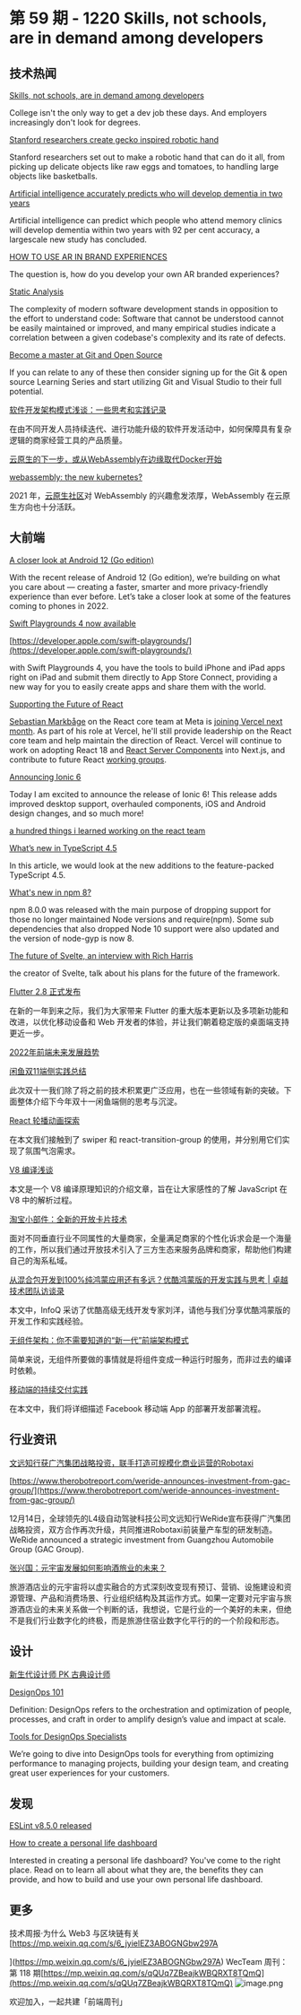 # 第 59 期 - 1220 Skills, not schools, are in demand among developers
## 技术热闻
[Skills, not schools, are in demand among developers](https://stackoverflow.blog/2021/12/16/skills-not-schools-are-in-demand-among-developers/)

College isn't the only way to get a dev job these days. And employers increasingly don't look for degrees.

[Stanford researchers create gecko inspired robotic hand](https://www.therobotreport.com/stanford-researchers-create-gecko-inspired-robotic-hand/)

Stanford researchers set out to make a robotic hand that can do it all, from picking up delicate objects like raw eggs and tomatoes, to handling large objects like basketballs.

[Artificial intelligence accurately predicts who will develop dementia in two years](https://www.sciencedaily.com/releases/2021/12/211216145926.htm)

Artificial intelligence can predict which people who attend memory clinics will develop dementia within two years with 92 per cent accuracy, a largescale new study has concluded.

[HOW TO USE AR IN BRAND EXPERIENCES](https://www.webdesignerdepot.com/2021/12/how-to-use-ar-in-brand-experiences/)

The question is, how do you develop your own AR branded experiences?

[Static Analysis](https://cacm.acm.org/magazines/2022/1/257444-static-analysis/fulltext)

The complexity of modern software development stands in opposition to the effort to understand code: Software that cannot be understood cannot be easily maintained or improved, and many empirical studies indicate a correlation between a given codebase's complexity and its rate of defects.

[Become a master at Git and Open Source ](https://devblogs.microsoft.com/visualstudio/become-a-master-at-git-and-open-source/)

If you can relate to any of these then consider signing up for the Git & open source Learning Series and start utilizing Git and Visual Studio to their full potential. 

[软件开发架构模式浅谈：一些思考和实践记录](https://mp.weixin.qq.com/s/7xXpmTojYfR5TTzKpPKEJg)

在由不同开发人员持续迭代、进行功能升级的软件开发活动中，如何保障具有复杂逻辑的商家经营工具的产品质量。

[云原生的下一步，或从WebAssembly在边缘取代Docker开始](https://mp.weixin.qq.com/s/BoZ5lFtZynRwf2rRdw6kXA)

[webassembly: the new kubernetes?](https://wingolog.org/archives/2021/12/13/webassembly-the-new-kubernetes)

2021 年，[云原生社区](https://mp.weixin.qq.com/s?__biz=MzI2MjkxNjA2Mg==&mid=2247484400&idx=1&sn=8a5cbbec08891e240a7ce6e893cc08dc&scene=21#wechat_redirect)对 WebAssembly 的兴趣愈发浓厚，WebAssembly 在云原生方向也十分活跃。

## 大前端
[A closer look at Android 12 (Go edition)](https://blog.google/products/android/introducing-android-12-go-edition/)

With the recent release of Android 12 (Go edition), we’re building on what you care about — creating a faster, smarter and more privacy-friendly experience than ever before. Let’s take a closer look at some of the features coming to phones in 2022.

[Swift Playgrounds 4 now available](https://developer.apple.com/news/?id=v868vy6e)


[https://developer.apple.com/swift-playgrounds/](https://developer.apple.com/swift-playgrounds/)

with Swift Playgrounds 4, you have the tools to build iPhone and iPad apps right on iPad and submit them directly to App Store Connect, providing a new way for you to easily create apps and share them with the world.

[Supporting the Future of React](https://vercel.com/blog/supporting-the-future-of-react)

[Sebastian Markbåge](https://twitter.com/sebmarkbage) on the React core team at Meta is [joining Vercel next month](https://twitter.com/sebmarkbage/status/1470761449136001027). As part of his role at Vercel, he'll still provide leadership on the React core team and help maintain the direction of React. Vercel will continue to work on adopting React 18 and [React Server Components](https://vercel.com/blog/everything-about-react-server-components) into Next.js, and contribute to future React [working groups](https://github.com/reactwg).

[Announcing Ionic 6](https://ionicframework.com/blog/announcing-ionic-6/)

Today I am excited to announce the release of Ionic 6! This release adds improved desktop support, overhauled components, iOS and Android design changes, and so much more!

[a hundred things i learned working on the react team](https://twitter.com/dan_abramov/status/1470613731071696896)


[What’s new in TypeScript 4.5](https://blog.logrocket.com/whats-new-typescript-4-5/)

In this article, we would look at the new additions to the feature-packed TypeScript 4.5.

[What's new in npm 8?](https://nodesource.com/blog/whats-new-in-npm-8)

npm 8.0.0 was released with the main purpose of dropping support for those no longer maintained Node versions and require(npm). Some sub dependencies that also dropped Node 10 support were also updated and the version of node-gyp is now 8.

[The future of Svelte, an interview with Rich Harris](https://vercel.com/blog/the-future-of-svelte-an-interview-with-rich-harris)

the creator of Svelte, talk about his plans for the future of the framework.

[Flutter 2.8 正式发布](https://mp.weixin.qq.com/s/UzmlOOQHnte5bQxyAp4HPw)

在新的一年到来之际，我们为大家带来 Flutter 的重大版本更新以及多项新功能和改进，以优化移动设备和 Web 开发者的体验，并让我们朝着稳定版的桌面端支持更近一步。

[2022年前端未来发展趋势](https://www.toutiao.com/i7040628894894113292/)


[闲鱼双11端侧实践总结](https://mp.weixin.qq.com/s/nYJod07boRoOfCyhjxuiGg)

此次双十一我们除了将之前的技术积累更广泛应用，也在一些领域有新的突破。下面整体介绍下今年双十一闲鱼端侧的思考与沉淀。

[React 轮播动画探索](https://mp.weixin.qq.com/s/7maQP3LbIj_XZoHogfUIpA)

在本文我们接触到了 swiper 和 react-transition-group 的使用，并分别用它们实现了氛围气泡需求。

[V8 编译浅谈](https://mp.weixin.qq.com/s/RZ4BJpaLRYe8BlcXrZl-zA)

本文是一个 V8 编译原理知识的介绍文章，旨在让大家感性的了解 JavaScript 在 V8 中的解析过程。

[淘宝小部件：全新的开放卡片技术](https://mp.weixin.qq.com/s/w9i0GYvjDbLCgmLzOHdW0g)

面对不同垂直行业不同属性的大量商家，全量满足商家的个性化诉求会是一个海量的工作，所以我们通过开放技术引入了三方生态来服务品牌和商家，帮助他们构建自己的淘系私域。

[从混合包开发到100%纯鸿蒙应用还有多远？优酷鸿蒙版的开发实践与思考 | 卓越技术团队访谈录](https://mp.weixin.qq.com/s/HdEvpPCCVnTMNSqwSst6zQ)

本文中，InfoQ 采访了优酷高级无线开发专家刘洋，请他与我们分享优酷鸿蒙版的开发工作和实践经验。

[无组件架构：你不需要知道的“新一代”前端架构模式](https://mp.weixin.qq.com/s/YbkQFx26xWPx3TUIF34wnA)

简单来说，无组件所要做的事情就是将组件变成一种运行时服务，而非过去的编译时依赖。

[移动端的持续交付实践](https://mp.weixin.qq.com/s/eWnwdPOKYXnNDFoYQd2l2g)

在本文中，我们将详细描述 Facebook 移动端 App 的部署开发部署流程。

## 行业资讯
[文远知行获广汽集团战略投资，联手打造可规模化商业运营的Robotaxi](https://zhuanlan.zhihu.com/p/445360533)


[https://www.therobotreport.com/weride-announces-investment-from-gac-group/](https://www.therobotreport.com/weride-announces-investment-from-gac-group/)

12月14日，全球领先的L4级自动驾驶科技公司文远知行WeRide宣布获得广汽集团战略投资，双方合作再次升级，共同推进Robotaxi前装量产车型的研发制造。
WeRide announced a strategic investment from Guangzhou Automobile Group (GAC Group).

[张兴国：元宇宙发展如何影响酒旅业的未来？](https://mp.weixin.qq.com/s/MUWJVSLsaelhbcGHOT06JQ)

旅游酒店业的元宇宙将以虚实融合的方式深刻改变现有预订、营销、设施建设和资源管理、产品和消费场景、行业组织结构及其运作方式。如果一定要对元宇宙与旅游酒店业的未来关系做一个判断的话，我想说，它是行业的一个美好的未来，但绝不是我们行业数字化的终极，而是旅游住宿业数字化平行的的一个阶段和形态。

## 设计
[新生代设计师 PK 古典设计师](https://mp.weixin.qq.com/s/d8gFV8zJmIDp5mZbROw2YA)


[DesignOps 101](https://www.nngroup.com/articles/design-operations-101/)

Definition: DesignOps refers to the orchestration and optimization of people, processes, and craft in order to amplify design’s value and impact at scale.

[Tools for DesignOps Specialists](https://www.uxpin.com/studio/blog/tools-for-designops-specialists/)

We’re going to dive into DesignOps tools for everything from optimizing performance to managing projects, building your design team, and creating great user experiences for your customers.

## 发现
[ESLint v8.5.0 released](https://eslint.org/blog/2021/12/eslint-v8.5.0-released)


[How to create a personal life dashboard](https://blog.superhuman.com/personal-life-dashboard/)

Interested in creating a personal life dashboard? You've come to the right place. Read on to learn all about what they are, the benefits they can provide, and how to build and use your own personal life dashboard.

## 更多
技术周报·为什么 Web3 与区块链有关
[https://mp.weixin.qq.com/s/6_jyielEZ3ABOGNGbw297A

](https://mp.weixin.qq.com/s/6_jyielEZ3ABOGNGbw297A)
WecTeam 周刊：第 118 期[https://mp.weixin.qq.com/s/qQUq7ZBeajkWBQRXT8TQmQ](https://mp.weixin.qq.com/s/qQUq7ZBeajkWBQRXT8TQmQ)
![image.png](https://cdn.nlark.com/yuque/0/2020/png/85771/1605930034828-7fc81343-651f-4a15-8465-eebe5a23cf61.png#crop=0&crop=0&crop=1&crop=1&height=31&id=C5Hpa&margin=%5Bobject%20Object%5D&name=image.png&originHeight=90&originWidth=2186&originalType=binary&ratio=1&rotation=0&showTitle=false&size=14325&status=done&style=none&title=&width=746)


欢迎加入，一起共建「前端周刊」
